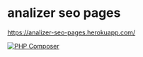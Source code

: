 # analizer seo pages
https://analizer-seo-pages.herokuapp.com/


[![PHP Composer](https://github.com/cryptobfund/php-project-lvl3/workflows/PHP%20Composer/badge.svg)](https://github.com/cryptobfund/php-project-lvl3/actions)

